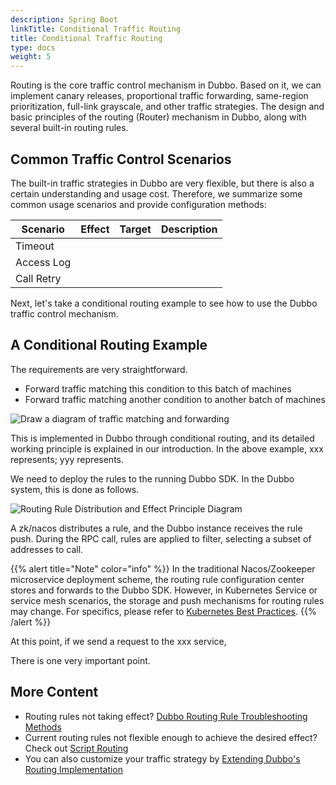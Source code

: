 ```yaml
---
description: Spring Boot
linkTitle: Conditional Traffic Routing
title: Conditional Traffic Routing
type: docs
weight: 5
---
```


Routing is the core traffic control mechanism in Dubbo. Based on it, we can implement canary releases, proportional traffic forwarding, same-region prioritization, full-link grayscale, and other traffic strategies. The design and basic principles of the routing (Router) mechanism in Dubbo, along with several built-in routing rules.

## Common Traffic Control Scenarios
The built-in traffic strategies in Dubbo are very flexible, but there is also a certain understanding and usage cost. Therefore, we summarize some common usage scenarios and provide configuration methods:

| **Scenario** | **Effect** | **Target** | **Description** |
| --- | --- | --- | --- |
| Timeout |  |  |  |
| Access Log |  |  |  |
| Call Retry |  |  |  |

Next, let's take a conditional routing example to see how to use the Dubbo traffic control mechanism.
## A Conditional Routing Example
The requirements are very straightforward.

- Forward traffic matching this condition to this batch of machines
- Forward traffic matching another condition to another batch of machines

![Draw a diagram of traffic matching and forwarding]()

This is implemented in Dubbo through conditional routing, and its detailed working principle is explained in our introduction. In the above example, xxx represents; yyy represents.

We need to deploy the rules to the running Dubbo SDK. In the Dubbo system, this is done as follows.

![Routing Rule Distribution and Effect Principle Diagram]()

A zk/nacos distributes a rule, and the Dubbo instance receives the rule push. During the RPC call, rules are applied to filter, selecting a subset of addresses to call.

{{% alert title="Note" color="info" %}}
In the traditional Nacos/Zookeeper microservice deployment scheme, the routing rule configuration center stores and forwards to the Dubbo SDK. However, in Kubernetes Service or service mesh scenarios, the storage and push mechanisms for routing rules may change. For specifics, please refer to [Kubernetes Best Practices]().
{{% /alert %}}

At this point, if we send a request to the xxx service,

There is one very important point.

## More Content
- Routing rules not taking effect? [Dubbo Routing Rule Troubleshooting Methods]()
- Current routing rules not flexible enough to achieve the desired effect? Check out [Script Routing]() 
- You can also customize your traffic strategy by [Extending Dubbo's Routing Implementation]()

